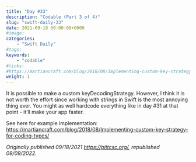 ```yaml
---
title: "Day #33"
description: "Codable (Part 3 of 4)"
slug: "swift-daily-33"
date: 2021-09-18 00:00:00+0000
#image:
categories:
    - "Swift Daily"
#tags:
keywords:
    - "codable"
#links:
#https://martiancraft.com/blog/2018/08/Implementing-custom-key-strategy-for-coding-types/
weight: 1
---
```


It is possible to make a custom keyDecodingStrategy. However, I think it is not worth the effort since working with strings in Swift is the most annoying thing ever. You might as well hardcode everything like in day #31 at that point - it’ll make your app faster.

See here for example implementation: https://martiancraft.com/blog/2018/08/Implementing-custom-key-strategy-for-coding-types/

*Originally published 09/18/2021 https://pittcsc.org/, republished 09/09/2022.*
